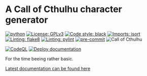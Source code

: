 # A Call of Cthulhu character generator

[![python](https://img.shields.io/badge/Python-3.11-3776AB.svg?style=plastic&logo=python&logoColor=white)](https://www.python.org)
[![License: GPLv3](https://img.shields.io/badge/License-GPLv3-blue.svg?style=plastic)](https://www.gnu.org/licenses/gpl-3.0)
[![Code style: black](https://img.shields.io/badge/Code_style-black-000000.svg?style=plastic)](https://github.com/psf/black)
[![Imports: isort](https://img.shields.io/badge/Imports-isort-yellowgreen?style=plastic)](https://pycqa.github.io/isort/)
[![Linting: flake8](https://img.shields.io/badge/Linting-flake8-yellowgreen?style=plastic)](https://flake8.pycqa.org/en/latest/)
[![Linting: pylint](https://img.shields.io/badge/Linting-pylint-yellowgreen?style=plastic)](https://github.com/pylint-dev/pylint)
[![pre-commit](https://img.shields.io/badge/pre--commit-enabled-brightgreen?logo=pre-commit&style=plastic)](https://github.com/pre-commit/pre-commit)
![Call of Cthulhu](https://img.shields.io/badge/Call_of-Cthulhu-darkgreen.svg?style=plastic)

[![CodeQL](https://github.com/MrShark/coc-generator/actions/workflows/github-code-scanning/codeql/badge.svg)](https://github.com/MrShark/coc-generator/actions/workflows/github-code-scanning/codeql)
[![Deploy documentation](https://github.com/MrShark/coc-generator/actions/workflows/publish_doc.yaml/badge.svg)](https://github.com/MrShark/coc-generator/actions/workflows/publish_doc.yaml)

For the time beeing rather basic.

[Latest documentation can be found here](https://mrshark.github.io/coc-generator/)

